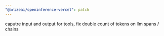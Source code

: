 ```yaml
---
"@arizeai/openinference-vercel": patch
---
```


caputre input and output for tools, fix double count of tokens on llm spans / chains
